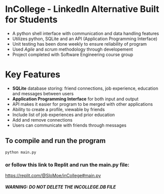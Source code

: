 
# InCollege - LinkedIn Alternative Built for Students
- A python shell interface with communication and data handling features  
- Utilizes python, SQLite and an API (Application Programming Interface)
- Unit testing has been done weekly to ensure reliability of program
- Used *Agile* and *scrum* methodology through developement
- Project completed with Software Engineering course group

# Key Features
- **SQLite** database storing: friend connections, job experience, education and messages between users
- **Application Programming Interface** for both input and output
- API makes it easier for program to be merged with other applications
- Ability to create a profile, viewable by friends
- Include list of job experiences and prior education
- Add and remove connections
- Users can communicate with friends through messages


## To compile and run the program
```
python main.py
```
### or follow this link to Replit and run the main.py file:
https://replit.com/@SloMoe/inCollege#main.py

##### WARNING: DO NOT DELETE THE INCOLLEGE.DB FILE ###
